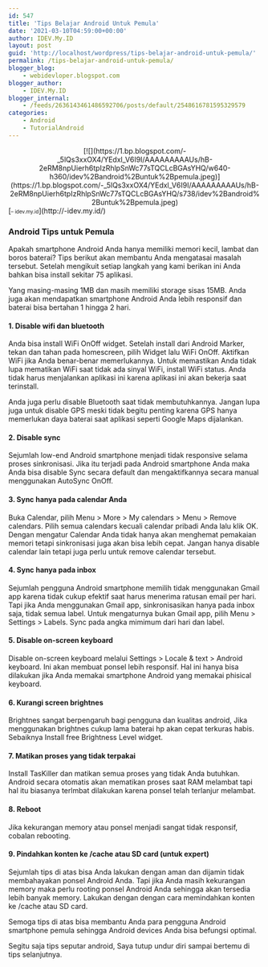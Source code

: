 ```yaml
---
id: 547
title: 'Tips Belajar Android Untuk Pemula'
date: '2021-03-10T04:59:00+00:00'
author: IDEV.My.ID
layout: post
guid: 'http://localhost/wordpress/tips-belajar-android-untuk-pemula/'
permalink: /tips-belajar-android-untuk-pemula/
blogger_blog:
    - webidevloper.blogspot.com
blogger_author:
    - IDEV.My.ID
blogger_internal:
    - /feeds/2636143461486592706/posts/default/2548616781595329579
categories:
    - Android
    - TutorialAndroid
---
```


<div style="clear: both; text-align: center;">[![](https://1.bp.blogspot.com/-_5lQs3xxOX4/YEdxl_V6I9I/AAAAAAAAAUs/hB-2eRM8npUierh6tpIzRhlpSnWc77sTQCLcBGAsYHQ/w640-h360/idev%2Bandroid%2Buntuk%2Bpemula.jpeg)](https://1.bp.blogspot.com/-_5lQs3xxOX4/YEdxl_V6I9I/AAAAAAAAAUs/hB-2eRM8npUierh6tpIzRhlpSnWc77sTQCLcBGAsYHQ/s738/idev%2Bandroid%2Buntuk%2Bpemula.jpeg)</div><span face="Verdana, Geneva, Tahoma, sans-serif">[<span style="font-size: x-small;">– idev.my.id</span>](http://-idev.my.id/)</span>

### <span face="Verdana, Geneva, Tahoma, sans-serif"><span style="font-size: medium;">Android Tips untuk Pemula</span></span>

Apakah smartphone Android Anda hanya memiliki memori kecil, lambat dan boros baterai? Tips berikut akan membantu Anda mengatasai masalah tersebut. Setelah mengikuit setiap langkah yang kami berikan ini Anda bahkan bisa install sekitar 75 aplikasi.

Yang masing-masing 1MB dan masih memiliki storage sisas 15MB. Anda juga akan mendapatkan smartphone Android Anda lebih responsif dan baterai bisa bertahan 1 hingga 2 hari.

#### 1. Disable wifi dan bluetooth

Anda bisa install WiFi OnOff widget. Setelah install dari Android Marker, tekan dan tahan pada homescreen, pilih Widget lalu WiFi OnOff. Aktifkan WiFi jika Anda benar-benar memerlukannya. Untuk memastikan Anda tidak lupa mematikan WiFi saat tidak ada sinyal WiFi, install WiFi status. Anda tidak harus menjalankan aplikasi ini karena aplikasi ini akan bekerja saat terinstall.

Anda juga perlu disable Bluetooth saat tidak membutuhkannya. Jangan lupa juga untuk disable GPS meski tidak begitu penting karena GPS hanya memerlukan daya baterai saat aplikasi seperti Google Maps dijalankan.

#### 2. Disable sync

Sejumlah low-end Android smartphone menjadi tidak responsive selama proses sinkronisasi. Jika itu terjadi pada Android smartphone Anda maka Anda bisa disable Sync secara default dan mengaktifkannya secara manual menggunakan AutoSync OnOff.

#### 3. Sync hanya pada calendar Anda

Buka Calendar, pilih Menu &gt; More &gt; My calendars &gt; Menu &gt; Remove calendars. Pilih semua calendars kecuali calendar pribadi Anda lalu klik OK. Dengan mengatur Calendar Anda tidak hanya akan menghemat pemakaian memori tetapi sinkronisasi juga akan bisa lebih cepat. Jangan hanya disable calendar lain tetapi juga perlu untuk remove calendar tersebut.

#### 4. Sync hanya pada inbox

Sejumlah pengguna Android smartphone memilih tidak menggunakan Gmail app karena tidak cukup efektif saat harus menerima ratusan email per hari. Tapi jika Anda menggunakan Gmail app, sinkronisasikan hanya pada inbox saja, tidak semua label. Untuk mengaturnya bukan Gmail app, pilih Menu &gt; Settings &gt; Labels. Sync pada angka mimimum dari hari dan label.

#### 5. Disable on-screen keyboard

Disable on-screen keyboard melalui Settings &gt; Locale &amp; text &gt; Android keyboard. Ini akan membuat ponsel lebih responsif. Hal ini hanya bisa dilakukan jika Anda memakai smartphone Android yang memakai phisical keyboard.

#### 6. Kurangi screen brightnes

<div>Brightnes sangat berpengaruh bagi pengguna dan kualitas android, Jika menggunakan brightnes cukup lama baterai hp akan cepat terkuras habis.</div>Sebaiknya Install free Brightness Level widget.

#### 7. Matikan proses yang tidak terpakai

Install TasKiller dan matikan semua proses yang tidak Anda butuhkan. Android secara otomatis akan mematikan proses saat RAM melambat tapi hal itu biasanya terlmbat dilakukan karena ponsel telah terlanjur melambat.

#### 8. Reboot

Jika kekurangan memory atau ponsel menjadi sangat tidak responsif, cobalan rebooting.

#### 9. Pindahkan konten ke /cache atau SD card (untuk expert)

Sejumlah tips di atas bisa Anda lakukan dengan aman dan dijamin tidak membahayakan ponsel Android Anda. Tapi jika Anda masih kekurangan memory maka perlu rooting ponsel Android Anda sehingga akan tersedia lebih banyak memory. Lakukan dengan dengan cara memindahkan konten ke /cache atau SD card.

Semoga tips di atas bisa membantu Anda para pengguna Android smartphone pemula sehingga Android devices Anda bisa befungsi optimal.

Segitu saja tips seputar android, Saya tutup undur diri sampai bertemu di tips selanjutnya<span style="font-size: 13px;">.</span>